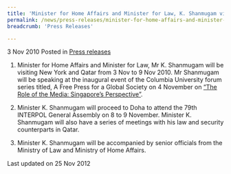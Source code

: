 ```yaml
---
title: 'Minister for Home Affairs and Minister for Law, K. Shanmugam visits New York and Qatar'
permalink: /news/press-releases/minister-for-home-affairs-and-minister-for-law-k-shanmugam-visits-new-york-and-qatar/
breadcrumb: 'Press Releases'

---
```



3 Nov 2010 Posted in [Press releases](/news/press-releases)

1. Minister for Home Affairs and Minister for Law, Mr K. Shanmugam will be visiting New York and Qatar from 3 Nov to 9 Nov 2010. Mr Shanmugam will be speaking at the inaugural event of the Columbia University forum series titled, A Free Press for a Global Society on 4 November on [“The Role of the Media: Singapore’s Perspective”](/news/speeches/speech-by-minister-for-home-affairs-and-minister-for-law-k-shanmugam-at-the-inaugural-forum-a). 

2. Minister K. Shanmugam will proceed to Doha to attend the 79th INTERPOL General Assembly on 8 to 9 November. Minister K. Shanmugam will also have a series of meetings with his law and security counterparts in Qatar.

3. Minister K. Shanmugam will be accompanied by senior officials from the Ministry of Law and Ministry of Home Affairs.


<p class="right-side-updated">Last updated on 25 Nov 2012</p>
